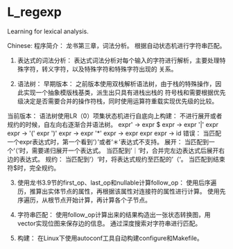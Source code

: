 # L_regexp
Learning for lexical analysis. 

Chinese:
程序简介：
龙书第三章，词法分析。
根据自动状态机进行字符串匹配。

1. 表达式的词法分析：
表达式词法分析对每个输入的字符进行解析，主要处理特殊字符，转义字符，以及特殊字符和特殊字符出现的
关系。

2. 语法树：
早期版本：
之前版本使用双栈解析语法树，由于栈的特殊操作，因此实现一个抽象模版栈基类，派生出只具有进栈出栈的
符号栈和需要根据优先级决定是否需要合并的操作符栈，同时使用运算符重载实现优先级的比较。

当前版本：
语法树使用LR（0）项集状态机进行自底向上构建：
不进行展开或者规约的时候，自左向右逐渐合并语法树。
expr' -> expr $
expr -> expr '|' expr
expr -> '(' expr ')'
expr -> expr '*'
expr -> expr expr
expr -> id
错误：
当匹配一个expr表达式时，第一个看到‘）’或者‘＊’表达式不支持。
展开：
当匹配到一个‘（’时，需要递归展开一个表达式。
当匹配到’｜‘时，合并完左边表达式后展开右边的表达式。
规约：
当匹配到‘）‘时，将表达式规约至匹配的’（‘。
当匹配到结束符$时，完全规约。

3. 使用龙书3.9节的first_op、last_op和nullable计算follow_op：
使用后序遍历，推算出实体节点的属性，再根据该属性对连接符的属性进行计算。
使用先序遍历，从根节点开始计算，再计算各个子节点。

4. 字符串匹配：
使用follow_op计算出来的结果构造出一张状态转换图，用vector<bool>实现位图来保存边的信息。
通过深度搜索对字符串进行匹配。

5. 构建：
在Linux下使用autoconf工具自动构建configure和Makefile。
